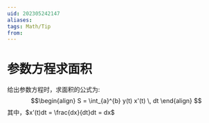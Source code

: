 ```yaml
---
uid: 202305242147
aliases: 
tags: Math/Tip
from: 
---
```

# 参数方程求面积

给出参数方程时，求面积的公式为:
$$\begin{align}
S = \int_{a}^{b} y(t) x'(t) \, dt
\end{align}
$$
其中，$x'(t)dt = \frac{dx}{dt}dt = dx$
